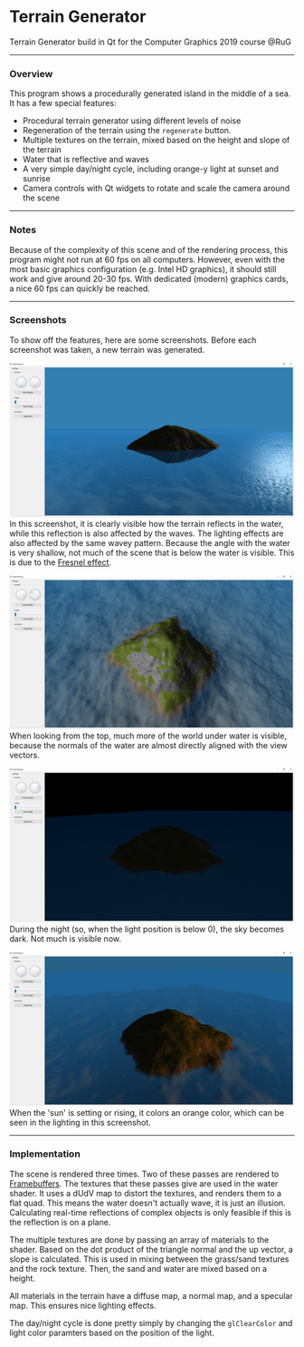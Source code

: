 # Terrain Generator
Terrain Generator build in Qt for the Computer Graphics 2019 course @RuG

---

### Overview
This program shows a procedurally generated island in the middle of a sea. It has a few special features:

 * Procedural terrain generator using different levels of noise
 * Regeneration of the terrain using the `regenerate` button.
 * Multiple textures on the terrain, mixed based on the height and slope of the terrain
 * Water that is reflective and waves
 * A very simple day/night cycle, including orange-y light at sunset and sunrise
 * Camera controls with Qt widgets to rotate and scale the camera around the scene

---

### Notes
Because of the complexity of this scene and of the rendering process, this program might not run at 60 fps on all computers. However, even with the most basic graphics configuration (e.g. Intel HD graphics), it should still work and give around 20-30 fps. With dedicated (modern) graphics cards, a nice 60 fps can quickly be reached. 

---
 
### Screenshots
To show off the features, here are some screenshots. Before each screenshot was taken, a new terrain was generated.
 
![A view from the side](/Screenshots/sideview.png?raw=true)
In this screenshot, it is clearly visible how the terrain reflects in the water, while this reflection is also affected by the waves. The lighting effects are also affected by the same wavey pattern. Because the angle with the water is very shallow, not much of the scene that is below the water is visible. This is due to the [Fresnel effect](https://www.scratchapixel.com/lessons/3d-basic-rendering/introduction-to-shading/reflection-refraction-fresnel).

![A view from the top](/Screenshots/topview.png?raw=true)
When looking from the top, much more of the world under water is visible, because the normals of the water are almost directly aligned with the view vectors. 

![Nighttime](/Screenshots/nighttime.png?raw=true)
During the night (so, when the light position is below 0), the sky becomes dark. Not much is visible now.

![Sunrise](/Screenshots/sunrise.png?raw=true)
When the 'sun' is setting or rising, it colors an orange color, which can be seen in the lighting in this screenshot. 

---

### Implementation

The scene is rendered three times. Two of these passes are rendered to [Framebuffers](https://www.khronos.org/opengl/wiki/Framebuffer_Object). The textures that these passes give are used in the water shader. It uses a dUdV map to distort the textures, and renders them to a flat quad. This means the water doesn't actually wave, it is just an illusion. Calculating real-time reflections of complex objects is only feasible if this is the reflection is on a plane.

The multiple textures are done by passing an array of materials to the shader. Based on the dot product of the triangle normal and the up vector, a slope is calculated. This is used in mixing between the grass/sand textures and the rock texture. Then, the sand and water are mixed based on a height. 

All materials in the terrain have a diffuse map, a normal map, and a specular map. This ensures nice lighting effects.

The day/night cycle is done pretty simply by changing the `glClearColor` and light color paramters based on the position of the light. 
